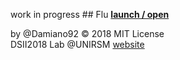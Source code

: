 work in progress ## Flu
**[launch / open](https://github.com/Damiano92/dsii-2018-unirsm.github.io/blob/master/Damiano92/Flu/)**

by @Damiano92 © 2018 MIT License  
DSII2018 Lab @UNIRSM [website](http://dsii-2018-unirsm.github.io)



